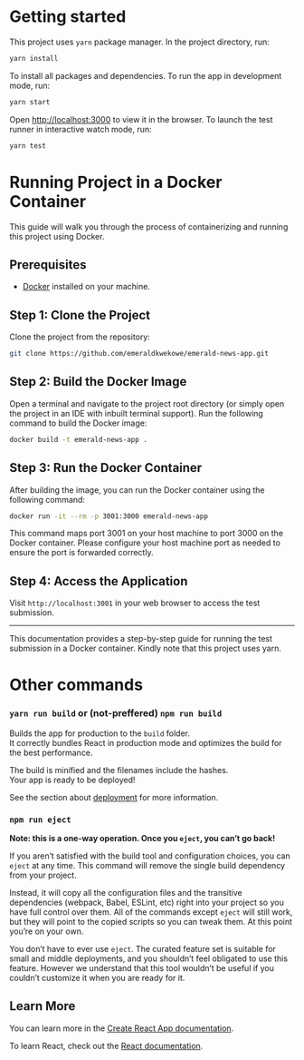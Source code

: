 # Getting started

This project uses `yarn` package manager. In the project directory, run:

```bash
yarn install
```

To install all packages and dependencies. To run the app in development mode, run:

```bash
yarn start
```

Open [http://localhost:3000](http://localhost:3000) to view it in the browser. To launch the test runner in interactive watch mode, run:

```bash
yarn test
```

# Running Project in a Docker Container

This guide will walk you through the process of containerizing and running this project using Docker.

## Prerequisites

- [Docker](https://docs.docker.com/get-docker/) installed on your machine.

## Step 1: Clone the Project

Clone the project from the repository:

```bash
git clone https://github.com/emeraldkwekowe/emerald-news-app.git
```

## Step 2: Build the Docker Image

Open a terminal and navigate to the project root directory (or simply open the project in an IDE with inbuilt terminal support). Run the following command to build the Docker image:

```bash
docker build -t emerald-news-app .
```

## Step 3: Run the Docker Container

After building the image, you can run the Docker container using the following command:

```bash
docker run -it --rm -p 3001:3000 emerald-news-app
```

This command maps port 3001 on your host machine to port 3000 on the Docker container. Please configure your host machine port as needed to ensure the port is forwarded correctly.

## Step 4: Access the Application

Visit `http://localhost:3001` in your web browser to access the test submission.

---

This documentation provides a step-by-step guide for running the test submission in a Docker container. Kindly note that this project uses yarn.

# Other commands

### `yarn run build` or (not-preffered) `npm run build`

Builds the app for production to the `build` folder.\
It correctly bundles React in production mode and optimizes the build for the best performance.

The build is minified and the filenames include the hashes.\
Your app is ready to be deployed!

See the section about [deployment](https://facebook.github.io/create-react-app/docs/deployment) for more information.

### `npm run eject`

**Note: this is a one-way operation. Once you `eject`, you can’t go back!**

If you aren’t satisfied with the build tool and configuration choices, you can `eject` at any time. This command will remove the single build dependency from your project.

Instead, it will copy all the configuration files and the transitive dependencies (webpack, Babel, ESLint, etc) right into your project so you have full control over them. All of the commands except `eject` will still work, but they will point to the copied scripts so you can tweak them. At this point you’re on your own.

You don’t have to ever use `eject`. The curated feature set is suitable for small and middle deployments, and you shouldn’t feel obligated to use this feature. However we understand that this tool wouldn’t be useful if you couldn’t customize it when you are ready for it.

## Learn More

You can learn more in the [Create React App documentation](https://facebook.github.io/create-react-app/docs/getting-started).

To learn React, check out the [React documentation](https://reactjs.org/).
